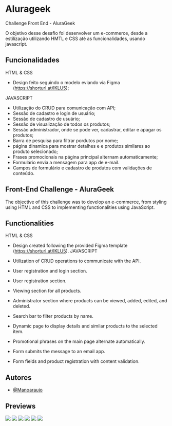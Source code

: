 
# Alurageek

Challenge Front End - AluraGeek

O objetivo desse desafio foi desenvolver um e-commerce, desde a estilização utilizando HMTL e CSS até as funcionalidades, usando javascript.



## Funcionalidades
HTML & CSS

- Design feito seguindo o modelo eviando via Figma (https://shorturl.at/lKLU5);



JAVASCRIPT
- Utilização do CRUD para comunicação com API;
- Sessão de cadastro e login de usuário;
- Sessão de cadastro de usuário;
- Sessão de visualização de todos os produtos;
- Sessão administrador, onde se pode ver, cadastrar, editar e apagar os produtos;
- Barra de pesquisa para filtrar pordutos por nome;
- página dinamica para mostrar detalhes e e produtos similares ao produto selecionado;
- Frases promocionais na página principal alternam automaticamente;
- Formulário envia a mensagem para app de e-mail.
- Campos de formulário e cadastro de produtos com validações de conteúdo.




## Front-End Challenge - AluraGeek

The objective of this challenge was to develop an e-commerce, from styling using HTML and CSS to implementing functionalities using JavaScript.

## Functionalities
HTML & CSS

- Design created following the provided Figma template (https://shorturl.at/lKLU5).
JAVASCRIPT

- Utilization of CRUD operations to communicate with the API.
- User registration and login section.
- User registration section.
- Viewing section for all products.
- Administrator section where products can be viewed, added,  edited, and deleted.
- Search bar to filter products by name.
- Dynamic page to display details and similar products to the selected item.
- Promotional phrases on the main page alternate automatically.
- Form submits the message to an email app.
- Form fields and product registration with content validation.


## Autores

- [@Manoaraujo](https://github.com/Manoaraujo)


## Previews
<img src="https://github.com/Manoaraujo/AluraGeek/blob/main/previews/home.png">
<img src="https://github.com/Manoaraujo/AluraGeek/blob/main/previews/produtos-alurageek.png">
<img src="https://github.com/Manoaraujo/AluraGeek/blob/main/previews/similares.png">
<img src="https://github.com/Manoaraujo/AluraGeek/blob/main/previews/login.png">
<img src="https://github.com/Manoaraujo/AluraGeek/blob/main/previews/reg.png">
<img src="https://github.com/Manoaraujo/AluraGeek/blob/main/previews/edit.png">


